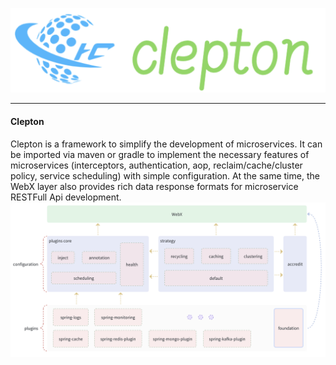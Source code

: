 ![logo](img/logo.png)

---
#### Clepton
Clepton is a framework to simplify the development of microservices. It can be imported via maven or gradle to implement the necessary features of microservices (interceptors, authentication, aop, reclaim/cache/cluster policy, service scheduling) with simple configuration. At the same time, the WebX layer also provides rich data response formats for microservice RESTFull Api development.
![framework](img/service-framework.png)

